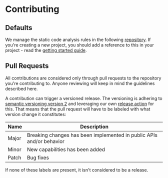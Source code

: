 # Contributing

## Defaults

We manage the static code analysis rules in the following [repository](https://github.com/aksio-system/Defaults).
If you're creating a new project, you should add a reference to this in your project - read the [getting started guide](https://github.com/aksio-system/Defaults#getting-started).

## Pull Requests

All contributions are considered only through pull requests to the repository you're contributing to.
Anyone reviewing will keep in mind the guidelines described here.

A contribution can trigger a versioned release. The versioning is adhering to [semantic versioning version 2](https://semver.org)
and leveraging our own [release action](https://github.com/aksio-system/release-action) for this.
That means that the pull request will have to be labeled with what version change it constitutes:

| Name | Description |
| ---- | ----------- |
| Major | Breaking changes has been implemented in public APIs and/or behavior |
| Minor | New capabilities has been added |
| Patch | Bug fixes |

If none of these labels are present, it isn't considered to be a release.
